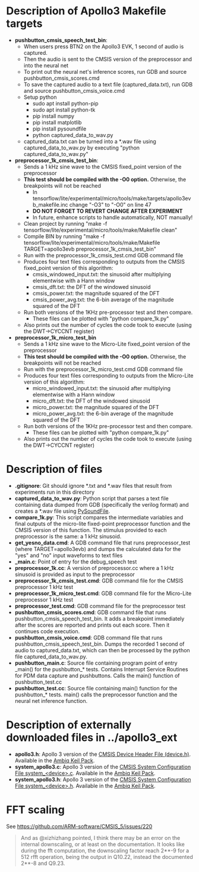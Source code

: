 # Description of Apollo3 Makefile targets

*   **pushbutton_cmsis_speech_test_bin**:
    *   When users press BTN2 on the Apollo3 EVK, 1 second of audio is captured.
    *   Then the audio is sent to the CMSIS version of the preprocessor and into
        the neural net
    *   To print out the neural net's inference scores, run GDB and source
        pushbutton\_cmsis\_scores.cmd
    *   To save the captured audio to a text file (captured\_data.txt), run GDB
        and source pushbutton\_cmsis\_voice.cmd
    *   Setup python
        *   sudo apt install python-pip
        *   sudo apt install python-tk
        *   pip install numpy
        *   pip install matplotlib
        *   pip install pysoundfile
        *   python captured_data_to_wav.py
    *   captured\_data.txt can be turned into a \*.wav file using
        captured\_data\_to\_wav.py by executing "python
        captured\_data\_to\_wav.py"
*   **preprocessor_1k_cmsis_test_bin**:
    *   Sends a 1 kHz sine wave to the CMSIS fixed\_point version of the
        preprocessor
    *   **This test should be compiled with the -O0 option.** Otherwise, the
        breakpoints will not be reached
        *   In
            tensorflow/lite/experimental/micro/tools/make/targets/apollo3evb_makefile.inc
            change "-O3" to "-O0" on line 47
        *   **DO NOT FORGET TO REVERT CHANGE AFTER EXPERIMENT**
        *   In future, enhance scripts to handle automatically, NOT manually!
    *   Clean project by running "make -f
        tensorflow/lite/experimental/micro/tools/make/Makefile clean"
    *   Compile BIN by running "make -f
        tensorflow/lite/experimental/micro/tools/make/Makefile TARGET=apollo3evb
        preprocessor_1k_cmsis_test_bin"
    *   Run with the preprocessor\_1k\_cmsis\_test.cmd GDB command file
    *   Produces four text files corresponding to outputs from the CMSIS
        fixed\_point version of this algorithm:
        *   cmsis_windowed_input.txt: the sinusoid after multiplying elementwise
            with a Hann window
        *   cmsis_dft.txt: the DFT of the windowed sinusoid
        *   cmsis_power.txt: the magnitude squared of the DFT
        *   cmsis_power_avg.txt: the 6-bin average of the magnitude squared of
            the DFT
    *   Run both versions of the 1KHz pre-processor test and then compare.
        *   These files can be plotted with "python compare\_1k.py"
    *   Also prints out the number of cycles the code took to execute (using the
        DWT->CYCCNT register)
*   **preprocessor_1k_micro_test_bin**
    *   Sends a 1 kHz sine wave to the Micro-Lite fixed\_point version of the
        preprocessor
    *   **This test should be compiled with the -O0 option.** Otherwise, the
        breakpoints will not be reached
    *   Run with the preprocessor\_1k\_micro\_test.cmd GDB command file
    *   Produces four text files corresponding to outputs from the Micro-Lite
        version of this algorithm:
        *   micro_windowed_input.txt: the sinusoid after multiplying elementwise
            with a Hann window
        *   micro_dft.txt: the DFT of the windowed sinusoid
        *   micro_power.txt: the magnitude squared of the DFT
        *   micro_power_avg.txt: the 6-bin average of the magnitude squared of
            the DFT
    *   Run both versions of the 1KHz pre-processor test and then compare.
        *   These files can be plotted with "python compare\_1k.py"
    *   Also prints out the number of cycles the code took to execute (using the
        DWT->CYCCNT register)

# Description of files

*   **.gitignore**: Git should ignore \*.txt and \*.wav files that result from
    experiments run in this directory
*   **captured\_data\_to\_wav.py**: Python script that parses a text file
    containing data dumped from GDB (specifically the verilog format) and
    creates a \*.wav file using
    [PySoundFile](https://pysoundfile.readthedocs.io/en/0.9.0/).
*   **compare\_1k.py**: This script compares the intermediate variables and
    final outputs of the micro-lite fixed-point preprocessor function and the
    CMSIS version of this function. The stimulus provided to each preprocessor
    is the same: a 1 kHz sinusoid.
*   **get\_yesno\_data.cmd**: A GDB command file that runs preprocessor_test
    (where TARGET=apollo3evb) and dumps the calculated data for the "yes" and
    "no" input waveforms to text files
*   **\_main.c**: Point of entry for the debug_speech test
*   **preprocessor_1k.cc**: A version of preprocessor.cc where a 1 kHz sinusoid
    is provided as input to the preprocessor
*   **preprocessor_1k_cmsis_test.cmd**: GDB command file for the CMSIS
    preprocessor 1 kHz test
*   **preprocessor_1k_micro_test.cmd**: GDB command file for the Micro-Lite
    preprocessor 1 kHz test
*   **preprocessor_test.cmd**: GDB command file for the preprocessor test
*   **pushbutton_cmsis_scores.cmd**: GDB command file that runs
    pushbutton_cmsis_speech_test_bin. It adds a breakpoint immediately after the
    scores are reported and prints out each score. Then it continues code
    execution.
*   **pushbutton_cmsis_voice.cmd**: GDB command file that runs
    pushbutton_cmsis_speech_test_bin. Dumps the recorded 1 second of audio to
    captured_data.txt, which can then be processed by the python file
    captured_data_to_wav.py.
*   **pushbutton_main.c**: Source file containing program point of entry
    \_main() for the pushbutton\_\* tests. Contains Interrupt Service Routines
    for PDM data capture and pushbuttons. Calls the main() function of
    pushbutton_test.cc
*   **pushbutton_test.cc**: Source file containing main() function for the
    pushbutton\_\* tests. main() calls the preprocessor function and the neural
    net inference function.

# Description of externally downloaded files in ../apollo3_ext

*   **apollo3.h**: Apollo 3 version of the
    [CMSIS Device Header File (device.h)](https://www.keil.com/pack/doc/CMSIS/Core/html/device_h_pg.html).
    Available in the
    [Ambiq Keil Pack](http://s3.ambiqmicro.com/pack/AmbiqMicro.Apollo_DFP.1.1.0.pack).
*   **system_apollo3.c**: Apollo 3 version of the
    [CMSIS System Configuration File system\_\<device\>.c](https://www.keil.com/pack/doc/CMSIS/Core/html/system_c_pg.html).
    Available in the
    [Ambiq Keil Pack](http://s3.ambiqmicro.com/pack/AmbiqMicro.Apollo_DFP.1.1.0.pack).
*   **system_apollo3.h**: Apollo 3 version of the
    [CMSIS System Configuration File system\_\<device\>.h](https://www.keil.com/pack/doc/CMSIS/Core/html/system_c_pg.html).
    Available in the
    [Ambiq Keil Pack](http://s3.ambiqmicro.com/pack/AmbiqMicro.Apollo_DFP.1.1.0.pack).

# FFT scaling

See https://github.com/ARM-software/CMSIS_5/issues/220

> And as @xizhizhang pointed, I think there may be an error on the internal
> downscaling, or at least on the documentation. It looks like during the fft
> computation, the downscaling factor reach 2**-9 for a 512 rfft operation,
> being the output in Q10.22, instead the documented 2**-8 and Q9.23.
